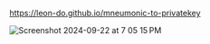 https://leon-do.github.io/mneumonic-to-privatekey

![Screenshot 2024-09-22 at 7 05 15 PM](https://github.com/user-attachments/assets/859d8ecd-cffb-486e-b115-c49485fe4197)
